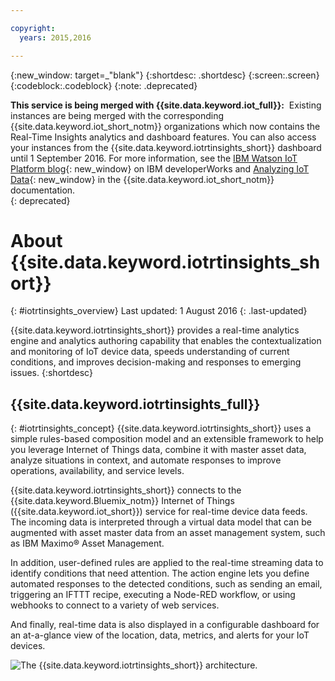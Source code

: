 ```yaml
---

copyright:
  years: 2015,2016

---
```


{:new_window: target=\_"blank"}
{:shortdesc: .shortdesc}
{:screen:.screen}
{:codeblock:.codeblock}
{:note: .deprecated}

**This service is being merged with {{site.data.keyword.iot_full}}:**  Existing instances are being merged with the corresponding {{site.data.keyword.iot_short_notm}} organizations which now contains the Real-Time Insights analytics and dashboard features. You can also access your instances from the {{site.data.keyword.iotrtinsights_short}} dashboard until 1 September 2016. For more information, see the [IBM Watson IoT Platform blog](https://developer.ibm.com/iotplatform/2016/04/28/iot-real-time-insights-and-watson-iot-platform-a-match-made-in-heaven/){: new_window} on IBM developerWorks and [Analyzing IoT Data](https://new-console.{DomainName}/docs/services/IoT/analytics.html){: new_window} in the {{site.data.keyword.iot_short_notm}} documentation.  
{: deprecated}

# About {{site.data.keyword.iotrtinsights_short}}
{: #iotrtinsights_overview}
Last updated: 1 August 2016
{: .last-updated}

{{site.data.keyword.iotrtinsights_short}} provides a real-time analytics engine and analytics authoring capability that enables the contextualization and monitoring of IoT device data, speeds understanding of current conditions, and improves decision-making and responses to emerging issues.
{:shortdesc}

## {{site.data.keyword.iotrtinsights_full}}
{: #iotrtinsights_concept}
{{site.data.keyword.iotrtinsights_short}} uses a simple rules-based composition model and an extensible framework to help you leverage Internet of Things data, combine it with master asset data, analyze situations in context, and automate responses to improve operations, availability, and service levels.

{{site.data.keyword.iotrtinsights_short}} connects to the {{site.data.keyword.Bluemix_notm}} Internet of Things ({{site.data.keyword.iot_short}}) service for real-time device data feeds. The incoming data is interpreted through a virtual data model that can be augmented with asset master data from an asset management system, such as IBM Maximo&reg; Asset Management.

In addition, user-defined rules are applied to the real-time streaming data to identify conditions that need attention. The action engine lets you define automated responses to the detected conditions, such as sending an email, triggering an IFTTT recipe, executing a Node-RED workflow, or using webhooks to connect to a variety of web services.  

And finally, real-time data is also displayed in a configurable dashboard for an at-a-glance view of the location, data, metrics, and alerts for your IoT devices.

![The {{site.data.keyword.iotrtinsights_short}} architecture.](images/iota.svg "{{site.data.keyword.iotrtinsights_short}} architecture")
